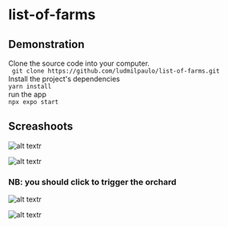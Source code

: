 # list-of-farms

## Demonstration

Clone the source code into your computer. <br>
` git clone https://github.com/ludmilpaulo/list-of-farms.git`<br>
Install the project's dependencies <br>
`yarn install`<br>
run the app <br>
`npx expo start`<br>

## Screashoots

![alt textr](./assets/1.png)

![alt textr](./assets/2.png)

### NB: you should click to trigger the orchard

![alt textr](./assets/3.png)

![alt textr](./assets/4.png)
